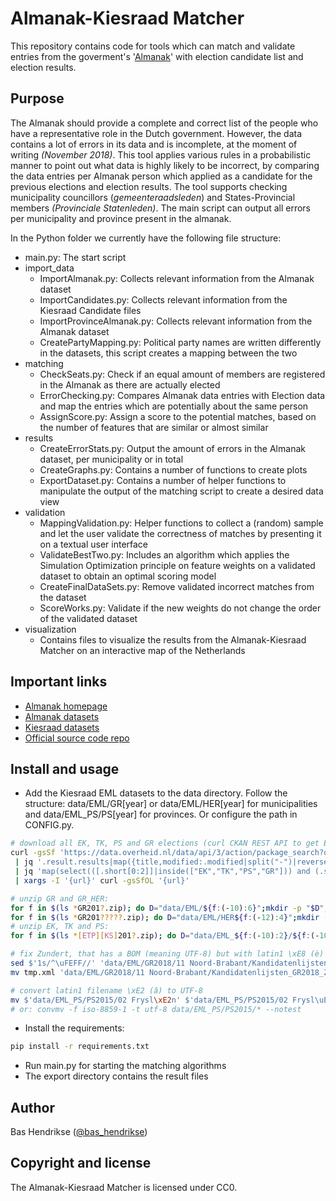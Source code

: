 # Almanak-Kiesraad Matcher

This repository contains code for tools which can match and validate entries from the goverment's '[Almanak](https://almanak.overheid.nl/)' with election candidate list and election results.

## Purpose
The Almanak should provide a complete and correct list of the people who have a representative role in the Dutch government. However, the data contains a lot of errors in its data and is incomplete, at the moment of writing _(November 2018)_.
This tool applies various rules in a probabilistic manner to point out what data is highly likely to be incorrect, by comparing the data entries per Almanak person which applied as a candidate for the previous elections and election results.
The tool supports checking municipality councillors (_gemeenteraadsleden_) and States-Provincial members _(Provinciale Statenleden)_.
The main script can output all errors per municipality and province present in the almanak.

In the Python folder we currently have the following file structure:
 - main.py: The start script
 - import_data
    - ImportAlmanak.py: Collects relevant information from the Almanak dataset
    - ImportCandidates.py: Collects relevant information from the Kiesraad Candidate files
    - ImportProvinceAlmanak.py: Collects relevant information from the Almanak dataset
    - CreatePartyMapping.py: Political party names are written differently in the datasets, this script creates a mapping between the two
 - matching
    - CheckSeats.py: Check if an equal amount of members are registered in the Almanak as there are actually elected
    - ErrorChecking.py: Compares Almanak data entries with Election data and map the entries which are potentially about the same person
    - AssignScore.py: Assign a score to the potential matches, based on the number of features that are similar or almost similar
 - results
    - CreateErrorStats.py: Output the amount of errors in the Almanak dataset, per municipality or in total
    - CreateGraphs.py: Contains a number of functions to create plots
    - ExportDataset.py: Contains a number of helper functions to manipulate the output of the matching script to create a desired data view 
 - validation
    - MappingValidation.py: Helper functions to collect a (random) sample and let the user validate the correctness of matches by presenting it on a textual user interface
    - ValidateBestTwo.py: Includes an algorithm which applies the Simulation Optimization principle on feature weights on a validated dataset to obtain an optimal scoring model
    - CreateFinalDataSets.py: Remove validated incorrect matches from the dataset
    - ScoreWorks.py: Validate if the new weights do not change the order of the validated dataset
 - visualization
    - Contains files to visualize the results from the Almanak-Kiesraad Matcher on an interactive map of the Netherlands
 
## Important links
 - [Almanak homepage](https://almanak.overheid.nl/)
 - [Almanak datasets](https://almanak.overheid.nl/archive/)
 - [Kiesraad datasets](https://data.overheid.nl/data/dataset?maintainer_facet=http://standaarden.overheid.nl/owms/terms/Kiesraad)
 - [Official source code repo](https://github.com/openstate/almanak-kiesraad-matcher/)

## Install and usage

 - Add the Kiesraad EML datasets to the data directory. Follow the structure: data/EML/GR[year] or data/EML/HER[year] for municipalities and data/EML_PS/PS[year] for provinces. Or configure the path in CONFIG.py.
```bash
# download all EK, TK, PS and GR elections (curl CKAN REST API to get EML datasets, jq convert to usable JSON array, jq filter set, xargs curl download)
curl -gsSf 'https://data.overheid.nl/data/api/3/action/package_search?q=EML&facet.field=[%22res_format%22,%22maintainer%22]&fq=res_format:%22ZIP%22+maintainer:%22http://standaarden.overheid.nl/owms/terms/Kiesraad%22&rows=100' --compressed \
 | jq '.result.results|map({title,modified:.modified|split("-")|reverse|join("-")} as $b|.resources[]|{url,created:.created[0:10],short:.url|split("/")[-1][:-4]|split("_")[-1][-10:]|ascii_upcase} + $b)|sort_by(.created)' \
 | jq 'map(select(([.short[0:2]]|inside(["EK","TK","PS","GR"])) and (.short[2:6]|tonumber) > 2012))[].url' -r \
 | xargs -I '{url}' curl -gsSfOL '{url}'

# unzip GR and GR_HER:
for f in $(ls *GR201?.zip); do D="data/EML/${f:(-10):6}";mkdir -p "$D";unzip "$f" '*/[Rr]esultaat*.eml.xml' '*/[Kk]andidatenlijsten*.eml.xml' '*/_*.txt' -d "$D"; done
for f in $(ls *GR201?????.zip); do D="data/EML/HER${f:(-12):4}";mkdir -p "$D";unzip "$f" '*/[Rr]esultaat*.eml.xml' '*/[Kk]andidatenlijsten*.eml.xml' '*/_*.txt' -d "$D"; done
# unzip EK, TK and PS:
for f in $(ls *[ETP][KS]201?.zip); do D="data/EML_${f:(-10):2}/${f:(-10):6}";mkdir -p "$D";unzip "$f" '*[Rr]esultaat*.eml.xml' '*[Kk]andidatenlijsten*.eml.xml' '*_*.txt' -d "$D"; done

# fix Zundert, that has a BOM (meaning UTF-8) but with latin1 \xE8 (è) inside :(
sed $'1s/^\uFEFF//' 'data/EML/GR2018/11 Noord-Brabant/Kandidatenlijsten_GR2018_Zundert.eml.xml' | iconv -f latin1 -t utf-8 > tmp.xml
mv tmp.xml 'data/EML/GR2018/11 Noord-Brabant/Kandidatenlijsten_GR2018_Zundert.eml.xml'

# convert latin1 filename \xE2 (â) to UTF-8
mv $'data/EML_PS/PS2015/02 Frysl\xE2n' $'data/EML_PS/PS2015/02 Frysl\uE2n'
# or: convmv -f iso-8859-1 -t utf-8 data/EML_PS/PS2015/* --notest
```
 - Install the requirements:
```bash
pip install -r requirements.txt
```
 - Run main.py for starting the matching algorithms
 - The export directory contains the result files

## Author

Bas Hendrikse ([@bas_hendrikse](https://twitter.com/bas_hendrikse))

## Copyright and license

The Almanak-Kiesraad Matcher is licensed under CC0.

